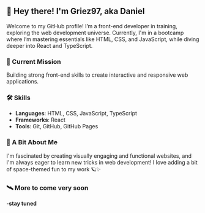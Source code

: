 
## 🌌 Hey there! I'm Griez97, aka Daniel

Welcome to my GitHub profile! 
I’m a front-end developer in training, exploring the web development universe. 
Currently, I'm in a bootcamp where I’m mastering essentials like HTML, CSS, and JavaScript, while diving deeper into React and TypeScript.

### 🚀 Current Mission
Building strong front-end skills to create interactive and responsive web applications.

### 🛠️ Skills
- **Languages**: HTML, CSS, JavaScript, TypeScript
- **Frameworks**: React
- **Tools**: Git, GitHub, GitHub Pages

### 🌠 A Bit About Me
I'm fascinated by creating visually engaging and functional websites, and I'm always eager to learn new tricks in web development! I love adding a bit of space-themed fun to my work 🪐✨

### 🛰️ More to come very soon
-**stay tuned**
